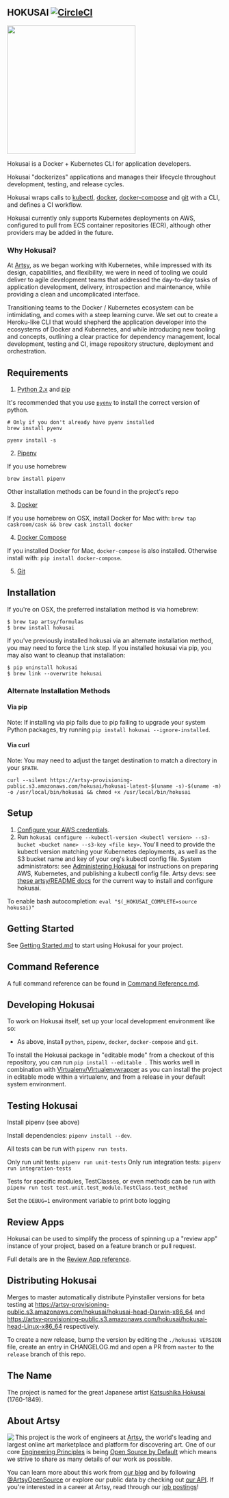 ## HOKUSAI [![CircleCI](https://circleci.com/gh/artsy/hokusai/tree/master.svg?style=svg)](https://circleci.com/gh/artsy/hokusai/tree/master)

<a href="https://en.wikipedia.org/wiki/Hokusai"><img height="300" src="hokusai.jpg"></a>

Hokusai is a Docker + Kubernetes CLI for application developers.

Hokusai "dockerizes" applications and manages their lifecycle throughout development, testing, and release cycles.

Hokusai wraps calls to [kubectl](https://kubernetes.io/), [docker](https://www.docker.com/), [docker-compose](https://docs.docker.com/compose/) and [git](https://git-scm.com/) with a CLI, and defines a CI workflow.

Hokusai currently only supports Kubernetes deployments on AWS, configured to pull from ECS container repositories (ECR), although other providers may be added in the future.

### Why Hokusai?

At [Artsy](http://www.artsy.net), as we began working with Kubernetes, while impressed with its design, capabilities, and flexibility, we were in need of tooling we could deliver to agile development teams that addressed the day-to-day tasks of application development, delivery, introspection and maintenance, while providing a clean and uncomplicated interface.

Transitioning teams to the Docker / Kubernetes ecosystem can be intimidating, and comes with a steep learning curve. We set out to create a Heroku-like CLI that would shepherd the application developer into the ecosystems of Docker and Kubernetes, and while introducing new tooling and concepts, outlining a clear practice for dependency management, local development, testing and CI, image repository structure, deployment and orchestration.

## Requirements

1. [Python 2.x](https://www.python.org/downloads/) and [pip](https://pip.pypa.io/en/stable/installing/)

It's recommended that you use [`pyenv`](https://github.com/pyenv/pyenv) to install the correct version of python.

```
# Only if you don't already have pyenv installed
brew install pyenv

pyenv install -s
```

2. [Pipenv](https://github.com/pypa/pipenv)

If you use homebrew

```
brew install pipenv
```

Other installation methods can be found in the project's repo

3. [Docker](https://docs.docker.com/)

If you use homebrew on OSX, install Docker for Mac with: `brew tap caskroom/cask && brew cask install docker`

4. [Docker Compose](https://docs.docker.com/compose/)

If you installed Docker for Mac, `docker-compose` is also installed. Otherwise install with: `pip install docker-compose`.

5. [Git](https://git-scm.com/)

## Installation

If you're on OSX, the preferred installation method is via homebrew:

```
$ brew tap artsy/formulas
$ brew install hokusai
```

If you've previously installed hokusai via an alternate installation method, you may need to force the `link` step. If you installed hokusai via pip, you may also want to cleanup that installation:

```
$ pip uninstall hokusai
$ brew link --overwrite hokusai
```

### Alternate Installation Methods

#### Via pip

Note: If installing via pip fails due to pip failing to upgrade your system Python packages, try running `pip install hokusai --ignore-installed`.

#### Via curl

Note: You may need to adjust the target destination to match a directory in your `$PATH`.

```
curl --silent https://artsy-provisioning-public.s3.amazonaws.com/hokusai/hokusai-latest-$(uname -s)-$(uname -m) -o /usr/local/bin/hokusai && chmod +x /usr/local/bin/hokusai
```

## Setup

1. [Configure your AWS credentials](https://boto3.amazonaws.com/v1/documentation/api/latest/guide/configuration.html#configuring-credentials).
1. Run `hokusai configure --kubectl-version <kubectl version> --s3-bucket <bucket name> --s3-key <file key>`. You'll need to provide the kubectl version matching your Kubernetes deployments, as well as the S3 bucket name and key of your org's kubectl config file. System administrators: see [Administering Hokusai](./docs/Administering_Hokusai.md) for instructions on preparing AWS, Kubernetes, and publishing a kubectl config file. Artsy devs: see [these artsy/README docs](https://github.com/artsy/README/blob/master/playbooks/hokusai.md) for the current way to install and configure hokusai.

To enable bash autocompletion: `eval "$(_HOKUSAI_COMPLETE=source hokusai)"`

## Getting Started

See [Getting Started.md](./docs/Getting_Started.md) to start using Hokusai for your project.

## Command Reference

A full command reference can be found in [Command Reference.md](./docs/Command_Reference.md).

## Developing Hokusai

To work on Hokusai itself, set up your local development environment like so:

- As above, install `python`, `pipenv`, `docker`, `docker-compose` and `git`.

To install the Hokusai package in "editable mode" from a checkout of this repository, you can run `pip install --editable .` This works well in combination with [Virtualenv/Virtualenvwrapper](https://virtualenvwrapper.readthedocs.io/en/latest/) as you can install the project in editable mode within a virtualenv, and from a release in your default system environment.

## Testing Hokusai

Install pipenv (see above)

Install dependencies: `pipenv install --dev`.

All tests can be run with `pipenv run tests`.

Only run unit tests: `pipenv run unit-tests`
Only run integration tests: `pipenv run integration-tests`

Tests for specific modules, TestClasses, or even methods can be run with `pipenv run test test.unit.test_module.TestClass.test_method`

Set the `DEBUG=1` environment variable to print boto logging

## Review Apps

Hokusai can be used to simplify the process of spinning up a "review app" instance of your project, based on a feature branch or pull request.

Full details are in the [Review App reference](./docs/Review_Apps.md).

## Distributing Hokusai

Merges to master automatically distribute Pyinstaller versions for beta testing at https://artsy-provisioning-public.s3.amazonaws.com/hokusai/hokusai-head-Darwin-x86_64 and https://artsy-provisioning-public.s3.amazonaws.com/hokusai/hokusai-head-Linux-x86_64 respectively.

To create a new release, bump the version by editing the `./hokusai VERSION` file, create an entry in CHANGELOG.md and open a PR from `master` to the `release` branch of this repo.

## The Name

The project is named for the great Japanese artist [Katsushika Hokusai](https://www.artsy.net/article/artsy-editorial-7-things-hokusai-creator-great-wave) (1760-1849).

## About Artsy

<a href="https://www.artsy.net/">
  <img align="left" src="https://avatars2.githubusercontent.com/u/546231?s=200&v=4"/>
</a>

This project is the work of engineers at [Artsy][footer_website], the world's
leading and largest online art marketplace and platform for discovering art.
One of our core [Engineering Principles][footer_principles] is being [Open
Source by Default][footer_open] which means we strive to share as many details
of our work as possible.

You can learn more about this work from [our blog][footer_blog] and by following
[@ArtsyOpenSource][footer_twitter] or explore our public data by checking out
[our API][footer_api]. If you're interested in a career at Artsy, read through
our [job postings][footer_jobs]!

[footer_website]: https://www.artsy.net/
[footer_principles]: culture/engineering-principles.md
[footer_open]: culture/engineering-principles.md#open-source-by-default
[footer_blog]: https://artsy.github.io/
[footer_twitter]: https://twitter.com/ArtsyOpenSource
[footer_api]: https://developers.artsy.net/
[footer_jobs]: https://www.artsy.net/jobs
